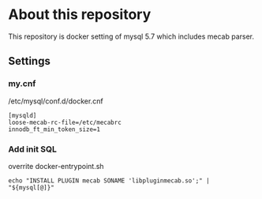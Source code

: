 # About this repository

This repository is docker setting of mysql 5.7 which includes mecab parser.

## Settings
### my.cnf
/etc/mysql/conf.d/docker.cnf
```
[mysqld]
loose-mecab-rc-file=/etc/mecabrc
innodb_ft_min_token_size=1
```

### Add init SQL
overrite docker-entrypoint.sh

```
echo "INSTALL PLUGIN mecab SONAME 'libpluginmecab.so';" | "${mysql[@]}"
```

